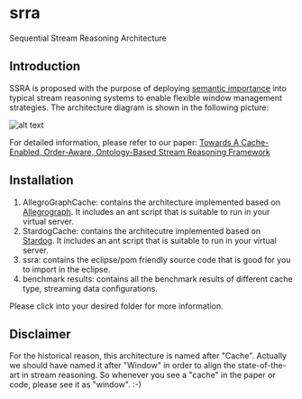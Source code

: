 # srra
Sequential Stream Reasoning Architecture


## Introduction
SSRA is proposed with the purpose of deploying [semantic importance](https://scholar.google.com/citations?view_op=view_citation&hl=en&user=d_juGHAAAAAJ&sortby=pubdate&citation_for_view=d_juGHAAAAAJ:M3NEmzRMIkIC) into typical stream reasoning systems to enable flexible window management strategies. The architecture diagram is shown in the following picture:

![alt text](http://i.imgur.com/cZjtwc5.png "SSRA archictecture diagram")

For detailed information, please refer to our paper: [Towards A Cache-Enabled, Order-Aware, Ontology-Based Stream Reasoning Framework](http://events.linkeddata.org/ldow2016/papers/LDOW2016_paper_13.pdf)

## Installation

1. AllegroGraphCache: contains the architecture implemented based on [Allegrograph](http://franz.com/). It includes an ant script that is suitable to run in your virtual server. 
2. StardogCache: contains the architecutre implemented based on [Stardog](http://stardog.com/). It includes an ant script that is suitable to run in your virtual server.
3. ssra: contains the eclipse/pom friendly source code that is good for you to import in the eclipse.
4. benchmark results: contains all the benchmark results of different cache type, streaming data configurations. 

Please click into your desired folder for more information. 

## Disclaimer
For the historical reason, this architecture is named after "Cache". Actually we should have named it after "Window" in order to align the state-of-the-art in stream reasoning. So whenever you see a "cache" in the paper or code, please see it as "window". :-)
